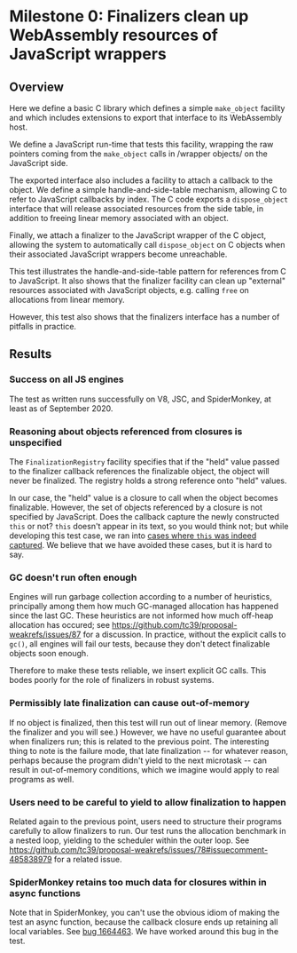 # Milestone 0: Finalizers clean up WebAssembly resources of JavaScript wrappers

## Overview

Here we define a basic C library which defines a simple `make_object`
facility and which includes extensions to export that interface to its
WebAssembly host.

We define a JavaScript run-time that tests this facility, wrapping the
raw pointers coming from the `make_object` calls in /wrapper objects/ on
the JavaScript side.

The exported interface also includes a facility to attach a callback to
the object.  We define a simple handle-and-side-table mechanism,
allowing C to refer to JavaScript callbacks by index.  The C code
exports a `dispose_object` interface that will release associated
resources from the side table, in addition to freeing linear memory
associated with an object.

Finally, we attach a finalizer to the JavaScript wrapper of the C
object, allowing the system to automatically call `dispose_object` on C
objects when their associated JavaScript wrappers become unreachable.

This test illustrates the handle-and-side-table pattern for references
from C to JavaScript.  It also shows that the finalizer facility can
clean up "external" resources associated with JavaScript objects,
e.g. calling `free` on allocations from linear memory.

However, this test also shows that the finalizers interface has a number
of pitfalls in practice.

## Results

### Success on all JS engines

The test as written runs successfully on V8, JSC, and SpiderMonkey, at
least as of September 2020.

### Reasoning about objects referenced from closures is unspecified

The `FinalizationRegistry` facility specifies that if the "held" value
passed to the finalizer callback references the finalizable object, the
object will never be finalized.  The registry holds a strong reference
onto "held" values.

In our case, the "held" value is a closure to call when the object
becomes finalizable.  However, the set of objects referenced by a
closure is not specified by JavaScript.  Does the callback capture the
newly constructed `this` or not?  `this` doesn't appear in its text, so
you would think not; but while developing this test case, we ran into
[cases where `this` was indeed
captured](https://bugzilla.mozilla.org/show_bug.cgi?id=1664463).  We
believe that we have avoided these cases, but it is hard to say.

### GC doesn't run often enough

Engines will run garbage collection according to a number of heuristics,
principally among them how much GC-managed allocation has happened since
the last GC.  These heuristics are not informed how much off-heap
allocation has occured; see
https://github.com/tc39/proposal-weakrefs/issues/87 for a discussion.
In practice, without the explicit calls to `gc()`, all engines will fail
our tests, because they don't detect finalizable objects soon enough.

Therefore to make these tests reliable, we insert explicit GC calls.
This bodes poorly for the role of finalizers in robust systems.

### Permissibly late finalization can cause out-of-memory

If no object is finalized, then this test will run out of linear memory.
(Remove the finalizer and you will see.)  However, we have no useful
guarantee about when finalizers run; this is related to the previous
point.  The interesting thing to note is the failure mode, that late
finalization -- for whatever reason, perhaps because the program didn't
yield to the next microtask -- can result in out-of-memory conditions,
which we imagine would apply to real programs as well.

### Users need to be careful to yield to allow finalization to happen

Related again to the previous point, users need to structure their
programs carefully to allow finalizers to run.  Our test runs the
allocation benchmark in a nested loop, yielding to the scheduler within
the outer loop.  See
https://github.com/tc39/proposal-weakrefs/issues/78#issuecomment-485838979
for a related issue.

### SpiderMonkey retains too much data for closures within in async functions

Note that in SpiderMonkey, you can't use the obvious idiom of making the
test an async function, because the callback closure ends up retaining
all local variables.  See [bug
1664463](https://bugzilla.mozilla.org/show_bug.cgi?id=1664463).  We have
worked around this bug in the test.
